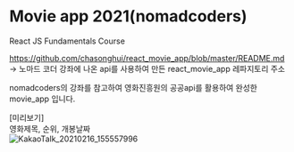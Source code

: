 # Movie app 2021(nomadcoders)
React JS Fundamentals Course

https://github.com/chasonghui/react_movie_app/blob/master/README.md   
-> 노마드 코더 강좌에 나온 api를 사용하여 만든 react_movie_app 레파지토리 주소   
        
nomadcoders의 강좌를 참고하여 영화진흥원의 공공api를 활용하여 완성한 movie_app 입니다. 

[미리보기]      
영화제목, 순위, 개봉날짜      
![KakaoTalk_20210216_155557996](https://user-images.githubusercontent.com/44563011/108139812-36e95000-7104-11eb-8d2b-49569afd78d9.png)
